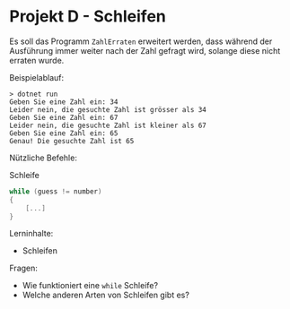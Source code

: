 # Projekt D - Schleifen

Es soll das Programm `ZahlErraten` erweitert werden, dass während der Ausführung immer weiter nach der Zahl gefragt wird, solange diese nicht erraten wurde.

Beispielablauf:
```
> dotnet run 
Geben Sie eine Zahl ein: 34
Leider nein, die gesuchte Zahl ist grösser als 34
Geben Sie eine Zahl ein: 67
Leider nein, die gesuchte Zahl ist kleiner als 67
Geben Sie eine Zahl ein: 65
Genau! Die gesuchte Zahl ist 65
```

Nützliche Befehle:

Schleife
```csharp
while (guess != number)
{
    [...]
}
```

Lerninhalte:
- Schleifen

Fragen:
- Wie funktioniert eine `while` Schleife?
- Welche anderen Arten von Schleifen gibt es?